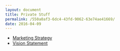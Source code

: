 ```yaml
---
layout: document
title: Private Stuff
permalink: /550a0af3-6dc4-43fd-9062-63e74ae41669/
date: 2016-04-09
---
```

- [Marketing Strategy](/550a0af3-6dc4-43fd-9062-63e74ae41669/marketing-strategy)
- [Vision Statement](/550a0af3-6dc4-43fd-9062-63e74ae41669/vision/)